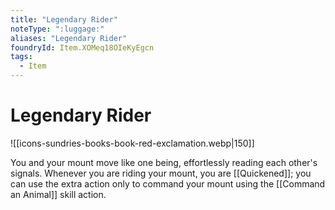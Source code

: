 ```yaml
---
title: "Legendary Rider"
noteType: ":luggage:"
aliases: "Legendary Rider"
foundryId: Item.XOMeq18OIeKyEgcn
tags:
  - Item
---
```


# Legendary Rider
![[icons-sundries-books-book-red-exclamation.webp|150]]

You and your mount move like one being, effortlessly reading each other's signals. Whenever you are riding your mount, you are [[Quickened]]; you can use the extra action only to command your mount using the [[Command an Animal]] skill action.
